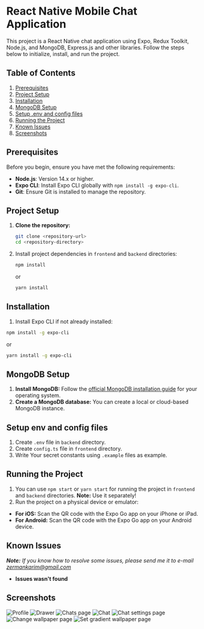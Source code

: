# React Native Mobile Chat Application

This project is a React Native chat application using Expo, Redux Toolkit, Node.js, and MongoDB, Express.js and other libraries. 
Follow the steps below to initialize, install, and run the project.

## Table of Contents

1. [Prerequisites](#prerequisites)
2. [Project Setup](#project-setup)
3. [Installation](#installation)
4. [MongoDB Setup](#mongodb-setup)
5. [Setup .env and config files](#setup-env-and-config-files)
6. [Running the Project](#running-the-project)
7. [Known Issues](#known-issues)
8. [Screenshots](#screenshots)

## Prerequisites

Before you begin, ensure you have met the following requirements:

- **Node.js**: Version 14.x or higher.
- **Expo CLI**: Install Expo CLI globally with `npm install -g expo-cli`.
- **Git**: Ensure Git is installed to manage the repository.

## Project Setup

1. **Clone the repository:**

   ```bash
   git clone <repository-url>
   cd <repository-directory>
   ```
2. Install project dependencies in `frontend` and `backend` directories:
    ```bash
   npm install
   ```
    or
    ```bash
   yarn install
   ```

## Installation

1. Install Expo CLI if not already installed:
 ```bash
 npm install -g expo-cli
 ```
or
```bash
yarn install -g expo-cli
```

## MongoDB Setup
1. **Install MongoDB:** Follow the [official MongoDB installation guide](https://www.mongodb.com/docs/manual/installation/) for your operating system.
2. **Create a MongoDB database:** You can create a local or cloud-based MongoDB instance.

## Setup env and config files
1. Create `.env` file in `backend` directory.
2. Create `config.ts` file in `frontend` directory.
3. Write Your secret constants using `.example` files as example.

## Running the Project
1. You can use ```npm start``` or ```yarn start``` for running the project in `frontend` and `backend` directories.
**Note:** Use it separately!
2. Run the project on a physical device or emulator:
- **For iOS:** Scan the QR code with the Expo Go app on your iPhone or iPad.
- **For Android:** Scan the QR code with the Expo Go app on your Android device.

## Known Issues
***Note:** If you know how to resolve some issues, please send me it to e-mail [zermankarim@gmail.com](zermankarim@gmail.com)*
- **Issues wasn't found**

## Screenshots
![Profile](https://private-user-images.githubusercontent.com/100965013/356807080-8eb60305-19c8-40bc-95b5-5af5ebc84d8f.jpg?jwt=eyJhbGciOiJIUzI1NiIsInR5cCI6IkpXVCJ9.eyJpc3MiOiJnaXRodWIuY29tIiwiYXVkIjoicmF3LmdpdGh1YnVzZXJjb250ZW50LmNvbSIsImtleSI6ImtleTUiLCJleHAiOjE3MjMyODc5NjEsIm5iZiI6MTcyMzI4NzY2MSwicGF0aCI6Ii8xMDA5NjUwMTMvMzU2ODA3MDgwLThlYjYwMzA1LTE5YzgtNDBiYy05NWI1LTVhZjVlYmM4NGQ4Zi5qcGc_WC1BbXotQWxnb3JpdGhtPUFXUzQtSE1BQy1TSEEyNTYmWC1BbXotQ3JlZGVudGlhbD1BS0lBVkNPRFlMU0E1M1BRSzRaQSUyRjIwMjQwODEwJTJGdXMtZWFzdC0xJTJGczMlMkZhd3M0X3JlcXVlc3QmWC1BbXotRGF0ZT0yMDI0MDgxMFQxMTAxMDFaJlgtQW16LUV4cGlyZXM9MzAwJlgtQW16LVNpZ25hdHVyZT0yMGJhMjViMTU5NDk2ZDA5M2FlYzEwZjEzMmUzZGMxMDU4NDdhYWE5NmEwZGNjZTcyNjdlNmM2NTlmNThkMDRjJlgtQW16LVNpZ25lZEhlYWRlcnM9aG9zdCZhY3Rvcl9pZD0wJmtleV9pZD0wJnJlcG9faWQ9MCJ9.Zo_1H9j69TCwyNEwCd6jHv8CLyPUSabZi25K64dHGiw)
![Drawer](https://private-user-images.githubusercontent.com/100965013/356807077-3d19d756-eb49-454b-b808-e3d3a7606e89.jpg?jwt=eyJhbGciOiJIUzI1NiIsInR5cCI6IkpXVCJ9.eyJpc3MiOiJnaXRodWIuY29tIiwiYXVkIjoicmF3LmdpdGh1YnVzZXJjb250ZW50LmNvbSIsImtleSI6ImtleTUiLCJleHAiOjE3MjMyODc5NjEsIm5iZiI6MTcyMzI4NzY2MSwicGF0aCI6Ii8xMDA5NjUwMTMvMzU2ODA3MDc3LTNkMTlkNzU2LWViNDktNDU0Yi1iODA4LWUzZDNhNzYwNmU4OS5qcGc_WC1BbXotQWxnb3JpdGhtPUFXUzQtSE1BQy1TSEEyNTYmWC1BbXotQ3JlZGVudGlhbD1BS0lBVkNPRFlMU0E1M1BRSzRaQSUyRjIwMjQwODEwJTJGdXMtZWFzdC0xJTJGczMlMkZhd3M0X3JlcXVlc3QmWC1BbXotRGF0ZT0yMDI0MDgxMFQxMTAxMDFaJlgtQW16LUV4cGlyZXM9MzAwJlgtQW16LVNpZ25hdHVyZT1iYTMwZDc4MDliNDhjYmI4YzhhYTk4YWZjNzYxODdlZGUxMDkwZWMyNDdlYTcyYmQ1NDBiYzk2MzAyNWRiZjVhJlgtQW16LVNpZ25lZEhlYWRlcnM9aG9zdCZhY3Rvcl9pZD0wJmtleV9pZD0wJnJlcG9faWQ9MCJ9.zaXzI0TBF9Ng7DG1G47J--i9s5NeS7Pw5BnTpQvBxgI)
![Chats page](https://private-user-images.githubusercontent.com/100965013/356807074-39c9f69a-312f-4087-86b9-c009d510274d.jpg?jwt=eyJhbGciOiJIUzI1NiIsInR5cCI6IkpXVCJ9.eyJpc3MiOiJnaXRodWIuY29tIiwiYXVkIjoicmF3LmdpdGh1YnVzZXJjb250ZW50LmNvbSIsImtleSI6ImtleTUiLCJleHAiOjE3MjMyODc5NjEsIm5iZiI6MTcyMzI4NzY2MSwicGF0aCI6Ii8xMDA5NjUwMTMvMzU2ODA3MDc0LTM5YzlmNjlhLTMxMmYtNDA4Ny04NmI5LWMwMDlkNTEwMjc0ZC5qcGc_WC1BbXotQWxnb3JpdGhtPUFXUzQtSE1BQy1TSEEyNTYmWC1BbXotQ3JlZGVudGlhbD1BS0lBVkNPRFlMU0E1M1BRSzRaQSUyRjIwMjQwODEwJTJGdXMtZWFzdC0xJTJGczMlMkZhd3M0X3JlcXVlc3QmWC1BbXotRGF0ZT0yMDI0MDgxMFQxMTAxMDFaJlgtQW16LUV4cGlyZXM9MzAwJlgtQW16LVNpZ25hdHVyZT0yNWVkMGY5NTc5ZjE4NDcxZDEyZTNhZmExNTU1MGJjNDgwM2Y4MjM3ZGU4YzYwNjk5YTdkMDQwNWM5MWJlMjFkJlgtQW16LVNpZ25lZEhlYWRlcnM9aG9zdCZhY3Rvcl9pZD0wJmtleV9pZD0wJnJlcG9faWQ9MCJ9.WMh0C-zwIfe2YBLMgZ7dE45752tiNMD75NFXIGSnJY0)
![Chat](https://private-user-images.githubusercontent.com/100965013/356807076-7afeb82e-67b7-4d05-b746-94a0279d777c.jpg?jwt=eyJhbGciOiJIUzI1NiIsInR5cCI6IkpXVCJ9.eyJpc3MiOiJnaXRodWIuY29tIiwiYXVkIjoicmF3LmdpdGh1YnVzZXJjb250ZW50LmNvbSIsImtleSI6ImtleTUiLCJleHAiOjE3MjMyODc5NjEsIm5iZiI6MTcyMzI4NzY2MSwicGF0aCI6Ii8xMDA5NjUwMTMvMzU2ODA3MDc2LTdhZmViODJlLTY3YjctNGQwNS1iNzQ2LTk0YTAyNzlkNzc3Yy5qcGc_WC1BbXotQWxnb3JpdGhtPUFXUzQtSE1BQy1TSEEyNTYmWC1BbXotQ3JlZGVudGlhbD1BS0lBVkNPRFlMU0E1M1BRSzRaQSUyRjIwMjQwODEwJTJGdXMtZWFzdC0xJTJGczMlMkZhd3M0X3JlcXVlc3QmWC1BbXotRGF0ZT0yMDI0MDgxMFQxMTAxMDFaJlgtQW16LUV4cGlyZXM9MzAwJlgtQW16LVNpZ25hdHVyZT02MGI5NjQyZDFhMmIwZGMwN2YyOGRhZDhhZmExNDEzYjAzZWRlYTllYWYwYzFiMjBhNWVhZDg4ZDcxOTU5OWUyJlgtQW16LVNpZ25lZEhlYWRlcnM9aG9zdCZhY3Rvcl9pZD0wJmtleV9pZD0wJnJlcG9faWQ9MCJ9.PLOvAa568YfFOV6MeNkCJyNAG21ScQQpSzzv9mlaLoc)
![Chat settings page](https://private-user-images.githubusercontent.com/100965013/356807079-0f9b2091-7c9d-4c18-baaf-8592201b061a.jpg?jwt=eyJhbGciOiJIUzI1NiIsInR5cCI6IkpXVCJ9.eyJpc3MiOiJnaXRodWIuY29tIiwiYXVkIjoicmF3LmdpdGh1YnVzZXJjb250ZW50LmNvbSIsImtleSI6ImtleTUiLCJleHAiOjE3MjMyODc5NjEsIm5iZiI6MTcyMzI4NzY2MSwicGF0aCI6Ii8xMDA5NjUwMTMvMzU2ODA3MDc5LTBmOWIyMDkxLTdjOWQtNGMxOC1iYWFmLTg1OTIyMDFiMDYxYS5qcGc_WC1BbXotQWxnb3JpdGhtPUFXUzQtSE1BQy1TSEEyNTYmWC1BbXotQ3JlZGVudGlhbD1BS0lBVkNPRFlMU0E1M1BRSzRaQSUyRjIwMjQwODEwJTJGdXMtZWFzdC0xJTJGczMlMkZhd3M0X3JlcXVlc3QmWC1BbXotRGF0ZT0yMDI0MDgxMFQxMTAxMDFaJlgtQW16LUV4cGlyZXM9MzAwJlgtQW16LVNpZ25hdHVyZT00ZDdkMTc3NWQ2OTZiOTM5NWNiNTE1N2MzNjM4NWE5ZDhiMDBmMDRiZGFlMmFkNzUwNDFiMWVmMmNmYmIwM2FiJlgtQW16LVNpZ25lZEhlYWRlcnM9aG9zdCZhY3Rvcl9pZD0wJmtleV9pZD0wJnJlcG9faWQ9MCJ9.WgQvAEu_16ijfAlHLXBF5-uT_Ghcgx0RX7kulTsuJHM)
![Change wallpaper page](https://private-user-images.githubusercontent.com/100965013/356807073-2a6091be-38f9-42f1-ba27-499d36b329ae.jpg?jwt=eyJhbGciOiJIUzI1NiIsInR5cCI6IkpXVCJ9.eyJpc3MiOiJnaXRodWIuY29tIiwiYXVkIjoicmF3LmdpdGh1YnVzZXJjb250ZW50LmNvbSIsImtleSI6ImtleTUiLCJleHAiOjE3MjMyODc5NjEsIm5iZiI6MTcyMzI4NzY2MSwicGF0aCI6Ii8xMDA5NjUwMTMvMzU2ODA3MDczLTJhNjA5MWJlLTM4ZjktNDJmMS1iYTI3LTQ5OWQzNmIzMjlhZS5qcGc_WC1BbXotQWxnb3JpdGhtPUFXUzQtSE1BQy1TSEEyNTYmWC1BbXotQ3JlZGVudGlhbD1BS0lBVkNPRFlMU0E1M1BRSzRaQSUyRjIwMjQwODEwJTJGdXMtZWFzdC0xJTJGczMlMkZhd3M0X3JlcXVlc3QmWC1BbXotRGF0ZT0yMDI0MDgxMFQxMTAxMDFaJlgtQW16LUV4cGlyZXM9MzAwJlgtQW16LVNpZ25hdHVyZT0zODkwZjNmZGU4NjA5NDI2ZTk3OWFhM2E2NjZiODgwMjEyOTY4MTQ1MDNiYzZlYjY1MDY0MGRhMDM2MjY2OWJiJlgtQW16LVNpZ25lZEhlYWRlcnM9aG9zdCZhY3Rvcl9pZD0wJmtleV9pZD0wJnJlcG9faWQ9MCJ9.FESRT4vbdNhpLRbYBGl_2QVmr-GtM3g0vRy_L_3q0OA)
![Set gradient wallpaper page](https://private-user-images.githubusercontent.com/100965013/356807072-1d93a669-60b7-4a44-8187-2aab006ce06c.jpg?jwt=eyJhbGciOiJIUzI1NiIsInR5cCI6IkpXVCJ9.eyJpc3MiOiJnaXRodWIuY29tIiwiYXVkIjoicmF3LmdpdGh1YnVzZXJjb250ZW50LmNvbSIsImtleSI6ImtleTUiLCJleHAiOjE3MjMyODc5NjEsIm5iZiI6MTcyMzI4NzY2MSwicGF0aCI6Ii8xMDA5NjUwMTMvMzU2ODA3MDcyLTFkOTNhNjY5LTYwYjctNGE0NC04MTg3LTJhYWIwMDZjZTA2Yy5qcGc_WC1BbXotQWxnb3JpdGhtPUFXUzQtSE1BQy1TSEEyNTYmWC1BbXotQ3JlZGVudGlhbD1BS0lBVkNPRFlMU0E1M1BRSzRaQSUyRjIwMjQwODEwJTJGdXMtZWFzdC0xJTJGczMlMkZhd3M0X3JlcXVlc3QmWC1BbXotRGF0ZT0yMDI0MDgxMFQxMTAxMDFaJlgtQW16LUV4cGlyZXM9MzAwJlgtQW16LVNpZ25hdHVyZT0yZmVkNGRiZWM1ODE5YzI4MjQ0OGYxMWYwYjhiZWVlMGQ2ZTk4ZTBiZDllZTY0Y2IyNzZmNzlmODRjMjUxZDFjJlgtQW16LVNpZ25lZEhlYWRlcnM9aG9zdCZhY3Rvcl9pZD0wJmtleV9pZD0wJnJlcG9faWQ9MCJ9.dqxWF85p4ueAB2R77U_pL18cN7MdNlgMKu997tJb_tI)
